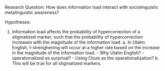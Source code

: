 Research Question:
How does information load interact with sociolinguistic metalinguistic awareness?


Hypotheses: 
1. Information load affects the probability of hypercorrection of a stigmatized marker, such that the probability of hypercorrection increases with the magnitude of the information load. 
	a. In Utahn English, t-strenghening will occur at a higher rate based on the increase in the magnitude of the information load.
		- Why Utahn English?
		- operationalized as surprisal?
		- Using Cloze as the operationalization?
	b. This will be true for all stigmatized markers. 